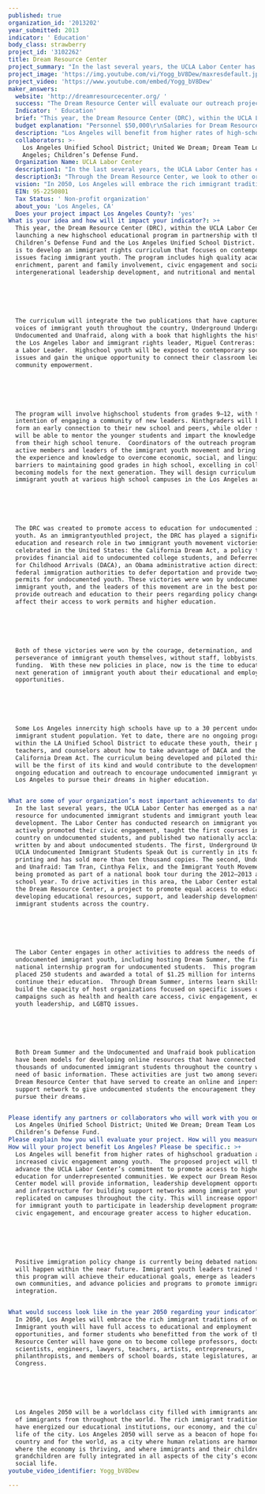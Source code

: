 ```yaml
---
published: true
organization_id: '2013202'
year_submitted: 2013
indicator: ' Education'
body_class: strawberry
project_id: '3102262'
title: Dream Resource Center
project_summary: "In the last several years, the UCLA Labor Center has emerged as a national resource for undocumented immigrant students and immigrant youth leadership development. The Labor Center has conducted research on immigrant youth, actively promoted their civic engagement, taught the first courses in the country on undocumented students, and published two nationally acclaimed books written by and about undocumented students. The first, Underground Undergrads: UCLA Undocumented Immigrant Students Speak Out is currently in its fourth printing and has sold more than ten thousand copies. The second, Undocumented and Unafraid: Tam Tran, Cinthya Felix, and the Immigrant Youth Movement, is being promoted as part of a national book tour during the 2012–2013 academic school year. To drive activities in this area, the Labor Center established the Dream Resource Center, a project to promote equal access to education by developing educational resources, support, and leadership development for immigrant students across the country. \r\n\r\nThe Labor Center engages in other activities to address the needs of undocumented immigrant youth, including hosting Dream Summer, the first national internship program for undocumented students.  This program has placed 250 students and awarded a total of $1.25 million for interns to continue their education.  Through Dream Summer, interns learn skills and build the capacity of host organizations focused on specific issues or campaigns such as health and health care access, civic engagement, education, youth leadership, and LGBTQ issues. \r\n\r\nBoth Dream Summer and the Undocumented and Unafraid book publication and tour have been models for developing online resources that have connected with thousands of undocumented immigrant students throughout the country who are in need of basic information. These activities are just two among several at the Dream Resource Center that have served to create an online and in-person support network to give undocumented students the encouragement they need to pursue their dreams. \r\n"
project_image: 'https://img.youtube.com/vi/Yogg_bV8Dew/maxresdefault.jpg'
project_video: 'https://www.youtube.com/embed/Yogg_bV8Dew'
maker_answers:
  website: 'http://dreamresourcecenter.org/ '
  success: "The Dream Resource Center will evaluate our outreach project and measure success in three ways: 1) Participant feedback from high-school youth; 2) Partner response from school staff, city representatives, and local immigrant youth organizations; and 3) Operational assessment.  \r\n\r\nThe specific evaluation processes are below.\r\n1)\tThe Dream Resource Center will conduct surveys with participants at educational events and trainings to learn about their assessment of the materials, presentations, and accessibility of our facilitators, along with their suggestions for improvements. We will also collect data on the number of attendees. \r\n\r\n2)\tWe will interview partners about their experiences in the collaboration, troubleshoot during project implementation, and assimilate their recommendations into the development of new collaborative efforts. The DRC also measures the success of partnerships by interest from new partners. \r\n\r\n3)\tThe DRC’s Dream Summer was recently evaluated by an external team and will apply the assessment of our strengths and shortcomings to operations and implementation of other projects. In addition, the DRC conducts periodic assessments of programs by debriefing with staff, reviewing participant surveys, and analyzing attendance statistics. Evaluations guide the DRC’s strategic planning process to improve operations, partnership development, and project implementation. \r\n\r\nThe overall success of our outreach will be measured by the number of undocumented youth who graduate from high school, apply to college, and participate in activities and projects with local organizations. \r\n"
  Indicator: ' Education'
  brief: "This year, the Dream Resource Center (DRC), within the UCLA Labor Center, is launching a new high-school educational program in partnership with the Children’s Defense Fund and the Los Angeles Unified School District. Our goal is to develop an immigrant rights curriculum that focuses on contemporary issues facing immigrant youth. The program includes high quality academic enrichment, parent and family involvement, civic engagement and social action, intergenerational leadership development, and nutritional and mental health.\r\n\r\nThe curriculum will integrate the two publications that have captured the voices of immigrant youth throughout the country, Underground Undergrads and Undocumented and Unafraid, along with a book that highlights the history of the Los Angeles labor and immigrant rights leader, Miguel Contreras: Legacy of a Labor Leader.  High-school youth will be exposed to contemporary social issues and gain the unique opportunity to connect their classroom learning to community empowerment. \r\n\r\nThe program will involve high-school students from grades 9–12, with the intention of engaging a community of new leaders. Ninth-graders will be able to form an early connection to their new school and peers, while older students will be able to mentor the younger students and impart the knowledge gained from their high school tenure.  Coordinators of the outreach program are active members and leaders of the immigrant youth movement and bring with them the experience and knowledge to overcome economic, social, and linguistic barriers to maintaining good grades in high school, excelling in college, and becoming models for the next generation. They will design curriculum for immigrant youth at various high school campuses in the Los Angeles area. \r\n\r\nThe DRC was created to promote access to education for undocumented immigrant youth. As an immigrant-youth-led project, the DRC has played a significant education and research role in two immigrant youth movement victories recently celebrated in the United States: the California Dream Act, a policy that provides financial aid to undocumented college students, and Deferred Action for Childhood Arrivals (DACA), an Obama administrative action directing federal immigration authorities to defer deportation and provide two-year work permits for undocumented youth. These victories were won by undocumented immigrant youth, and the leaders of this movement are in the best position to provide outreach and education to their peers regarding policy changes that affect their access to work permits and higher education. \r\n\r\nBoth of these victories were won by the courage, determination, and perseverance of immigrant youth themselves, without staff, lobbyists, or funding.  With these new policies in place, now is the time to educate the next generation of immigrant youth about their educational and employment opportunities. \r\n\r\nSome Los Angeles inner-city high schools have up to a 30 percent undocumented immigrant student population. Yet to date, there are no ongoing programs within the LA Unified School District to educate these youth, their parents, teachers, and counselors about how to take advantage of DACA and the California Dream Act. The curriculum being developed and piloted this summer will be the first of its kind and would contribute to the development of ongoing education and outreach to encourage undocumented immigrant youth in Los Angeles to pursue their dreams in higher education. \r\n"
  budget explanation: "Personnel $50,000\r\nSalaries for Dream Resource Center staff to facilitate outreach, conduct trainings, and implementing internship program activities. \r\n\r\nCurriculum Development and Video Documentation $30,000\r\nCurriculum development, and for staff, site coordinators, and interns to travel throughout the city to conduct outreach to immigrant youth, attend retreats, and hire a videographer to document the project. \r\n\r\nOffice and Computer Supplies $5,000\r\nMeeting supplies include office supplies and food for project planning meetings, retreats, panels and presentations, and outreach events. Computer hardware and software will be used for DRC trainings, outreach, and events.\r\n\r\nRent, Insurance and Maintenance $8,500\r\nThe Dream Resource Center is housed at the Downtown Labor Center, the facility for conferences, trainings, and other DRC events. The Labor Center pays directly for rent, utilities, insurance, and maintenance for this facility. \r\n\r\nIndirect Costs $6,500\r\nIndirect costs at 6.5 percent are included as required by the University of California.\r\n\r\nGrand Total: $100,000\r\n\r\nNote: If awarded, the check would be made to The UCLA Foundation and the grant agreement would specify that this would be designated for this particular project.  Jessica Warren and UCLA discussed with Shauna Nep at the Goldhirsh Foundation.\r\n"
  description: "Los Angeles will benefit from higher rates of high-school graduation and increased civic engagement among youth.  The proposed project will thereby advance the UCLA Labor Center’s commitment to promote access to higher education for underrepresented communities. We expect our Dream Resource Center model will provide information, leadership development opportunities, and infrastructure for building support networks among immigrant youth to be replicated on campuses throughout the city. This will increase opportunities for immigrant youth to participate in leadership development programs, promote civic engagement, and encourage greater access to higher education.\r\n\r\nPositive immigration policy change is currently being debated nationally and will happen within the near future. Immigrant youth leaders trained through this program will achieve their educational goals, emerge as leaders in their own communities, and advance policies and programs to promote immigrant integration. \r\n"
  collaborators: >-
    Los Angeles Unified School District; United We Dream; Dream Team Los
    Angeles; Children’s Defense Fund. 
  Organization Name: UCLA Labor Center
  description1: "In the last several years, the UCLA Labor Center has emerged as a national resource for undocumented immigrant students and immigrant youth leadership development. The Labor Center has conducted research on immigrant youth, actively promoted their civic engagement, taught the first courses in the country on undocumented students, and published two nationally acclaimed books written by and about undocumented students. The first, Underground Undergrads: UCLA Undocumented Immigrant Students Speak Out is currently in its fourth printing and has sold more than ten thousand copies. The second, Undocumented and Unafraid: Tam Tran, Cinthya Felix, and the Immigrant Youth Movement, is being promoted as part of a national book tour during the 2012–2013 academic school year. To drive activities in this area, the Labor Center established the Dream Resource Center, a project to promote equal access to education by developing educational resources, support, and leadership development for immigrant students across the country. \r\n\r\nThe Labor Center engages in other activities to address the needs of undocumented immigrant youth, including hosting Dream Summer, the first national internship program for undocumented students.  This program has placed 250 students and awarded a total of $1.25 million for interns to continue their education.  Through Dream Summer, interns learn skills and build the capacity of host organizations focused on specific issues or campaigns such as health and health care access, civic engagement, education, youth leadership, and LGBTQ issues. \r\n\r\nBoth Dream Summer and the Undocumented and Unafraid book publication and tour have been models for developing online resources that have connected with thousands of undocumented immigrant students throughout the country who are in need of basic information. These activities are just two among several at the Dream Resource Center that have served to create an online and in-person support network to give undocumented students the encouragement they need to pursue their dreams. \r\n"
  description3: "Through the Dream Resource Center, we look to other organizations promoting the rights of immigrant youth, not as competition, but as allies in our work.  Each year the DRC partners with student organizations, including Improving Dreams, Equality, Access and Success (IDEAS) and Asian Students Promoting Immigrant Rights through Education (ASPIRE), to bring more than a thousand high-school immigrant youth, their parents, and educators to UCLA for the Immigrant Youth Empowerment Conference.  By providing cutting-edge research and education, the DRC is central to a broad network of student, labor, government, and social organizations that promote immigrant integration in Los Angeles and beyond. The DRC has collaborative relationships within this network reflected in partnerships to conduct outreach and provide internship opportunities.\r\n\r\nThe DRC’s Dream Summer program also complements the work of student organizations on campuses by providing the next step in preparing young people for the workplace and developing leadership skills. Dream Summer is designed to answer the lack of opportunities undocumented immigrant youth have to learn workplace and leadership skills and at the same time, strengthen the capacity of labor and social-justice organizations implementing programs and campaigns for underserved communities and low-wage workers. Dream Summer is another example of the DRC’s collaboration with organizations in this broad network promoting access to higher education and pipelines to quality employment.\r\n\r\nIn sum, the Dream Resource Center reflects the leading role Los Angeles plays in the nation’s immigrant youth movement. As an LA-based organization spearheaded by immigrant youth who are active in the movement, the DRC leads in outreach to and internships for immigrant youth and is a model for campuses promoting access to higher education throughout the city, state, and nation. The DRC’s outreach, research, education, and internship programs work alongside social organizations in a broad network able to reach far beyond the city and the state.\r\n"
  vision: "In 2050, Los Angeles will embrace the rich immigrant traditions of our city. Immigrant youth will have full access to educational and employment opportunities, and former students who benefitted from the work of the Dream Resource Center will have gone on to become college professors, doctors, scientists, engineers, lawyers, teachers, artists, entrepreneurs, philanthropists, and members of school boards, state legislatures, and the US Congress. \r\n\r\nLos Angeles 2050 will be a world-class city filled with immigrants and children of immigrants from throughout the world. The rich immigrant traditions will have energized our educational institutions, our economy, and the cultural life of the city. Los Angeles 2050 will serve as a beacon of hope for the country and for the world, as a city where human relations are harmonious, where the economy is thriving, and where immigrants and their children and grandchildren are fully integrated in all aspects of the city’s economic and social life. "
  EIN: 95-2250801
  Tax Status: ' Non-profit organization'
  about_you: 'Los Angeles, CA'
  Does your project impact Los Angeles County?: 'yes'
What is your idea and how will it impact your indicator?: >+
  This year, the Dream Resource Center (DRC), within the UCLA Labor Center, is
  launching a new highschool educational program in partnership with the
  Children’s Defense Fund and the Los Angeles Unified School District. Our goal
  is to develop an immigrant rights curriculum that focuses on contemporary
  issues facing immigrant youth. The program includes high quality academic
  enrichment, parent and family involvement, civic engagement and social action,
  intergenerational leadership development, and nutritional and mental health.






  The curriculum will integrate the two publications that have captured the
  voices of immigrant youth throughout the country, Underground Undergrads and
  Undocumented and Unafraid, along with a book that highlights the history of
  the Los Angeles labor and immigrant rights leader, Miguel Contreras: Legacy of
  a Labor Leader.  Highschool youth will be exposed to contemporary social
  issues and gain the unique opportunity to connect their classroom learning to
  community empowerment. 






  The program will involve highschool students from grades 9—12, with the
  intention of engaging a community of new leaders. Ninthgraders will be able to
  form an early connection to their new school and peers, while older students
  will be able to mentor the younger students and impart the knowledge gained
  from their high school tenure.  Coordinators of the outreach program are
  active members and leaders of the immigrant youth movement and bring with them
  the experience and knowledge to overcome economic, social, and linguistic
  barriers to maintaining good grades in high school, excelling in college, and
  becoming models for the next generation. They will design curriculum for
  immigrant youth at various high school campuses in the Los Angeles area. 






  The DRC was created to promote access to education for undocumented immigrant
  youth. As an immigrantyouthled project, the DRC has played a significant
  education and research role in two immigrant youth movement victories recently
  celebrated in the United States: the California Dream Act, a policy that
  provides financial aid to undocumented college students, and Deferred Action
  for Childhood Arrivals (DACA), an Obama administrative action directing
  federal immigration authorities to defer deportation and provide twoyear work
  permits for undocumented youth. These victories were won by undocumented
  immigrant youth, and the leaders of this movement are in the best position to
  provide outreach and education to their peers regarding policy changes that
  affect their access to work permits and higher education. 






  Both of these victories were won by the courage, determination, and
  perseverance of immigrant youth themselves, without staff, lobbyists, or
  funding.  With these new policies in place, now is the time to educate the
  next generation of immigrant youth about their educational and employment
  opportunities. 






  Some Los Angeles innercity high schools have up to a 30 percent undocumented
  immigrant student population. Yet to date, there are no ongoing programs
  within the LA Unified School District to educate these youth, their parents,
  teachers, and counselors about how to take advantage of DACA and the
  California Dream Act. The curriculum being developed and piloted this summer
  will be the first of its kind and would contribute to the development of
  ongoing education and outreach to encourage undocumented immigrant youth in
  Los Angeles to pursue their dreams in higher education. 


What are some of your organization’s most important achievements to date?: >+
  In the last several years, the UCLA Labor Center has emerged as a national
  resource for undocumented immigrant students and immigrant youth leadership
  development. The Labor Center has conducted research on immigrant youth,
  actively promoted their civic engagement, taught the first courses in the
  country on undocumented students, and published two nationally acclaimed books
  written by and about undocumented students. The first, Underground Undergrads:
  UCLA Undocumented Immigrant Students Speak Out is currently in its fourth
  printing and has sold more than ten thousand copies. The second, Undocumented
  and Unafraid: Tam Tran, Cinthya Felix, and the Immigrant Youth Movement, is
  being promoted as part of a national book tour during the 2012—2013 academic
  school year. To drive activities in this area, the Labor Center established
  the Dream Resource Center, a project to promote equal access to education by
  developing educational resources, support, and leadership development for
  immigrant students across the country. 






  The Labor Center engages in other activities to address the needs of
  undocumented immigrant youth, including hosting Dream Summer, the first
  national internship program for undocumented students.  This program has
  placed 250 students and awarded a total of $1.25 million for interns to
  continue their education.  Through Dream Summer, interns learn skills and
  build the capacity of host organizations focused on specific issues or
  campaigns such as health and health care access, civic engagement, education,
  youth leadership, and LGBTQ issues. 






  Both Dream Summer and the Undocumented and Unafraid book publication and tour
  have been models for developing online resources that have connected with
  thousands of undocumented immigrant students throughout the country who are in
  need of basic information. These activities are just two among several at the
  Dream Resource Center that have served to create an online and inperson
  support network to give undocumented students the encouragement they need to
  pursue their dreams. 


Please identify any partners or collaborators who will work with you on this project.: >-
  Los Angeles Unified School District; United We Dream; Dream Team Los Angeles;
  Children’s Defense Fund. 
Please explain how you will evaluate your project. How will you measure success?: "The Dream Resource Center will evaluate our outreach project and measure success in three ways: 1) Participant feedback from highschool youth; 2) Partner response from school staff, city representatives, and local immigrant youth organizations; and 3) Operational assessment.  \n\n\n\n\n\nThe specific evaluation processes are below.\n\n\n1)\tThe Dream Resource Center will conduct surveys with participants at educational events and trainings to learn about their assessment of the materials, presentations, and accessibility of our facilitators, along with their suggestions for improvements. We will also collect data on the number of attendees. \n\n\n\n\n\n2)\tWe will interview partners about their experiences in the collaboration, troubleshoot during project implementation, and assimilate their recommendations into the development of new collaborative efforts. The DRC also measures the success of partnerships by interest from new partners. \n\n\n\n\n\n3)\tThe DRC’s Dream Summer was recently evaluated by an external team and will apply the assessment of our strengths and shortcomings to operations and implementation of other projects. In addition, the DRC conducts periodic assessments of programs by debriefing with staff, reviewing participant surveys, and analyzing attendance statistics. Evaluations guide the DRC’s strategic planning process to improve operations, partnership development, and project implementation. \n\n\n\n\n\nThe overall success of our outreach will be measured by the number of undocumented youth who graduate from high school, apply to college, and participate in activities and projects with local organizations. \n\n\n"
How will your project benefit Los Angeles? Please be specific.: >+
  Los Angeles will benefit from higher rates of highschool graduation and
  increased civic engagement among youth.  The proposed project will thereby
  advance the UCLA Labor Center’s commitment to promote access to higher
  education for underrepresented communities. We expect our Dream Resource
  Center model will provide information, leadership development opportunities,
  and infrastructure for building support networks among immigrant youth to be
  replicated on campuses throughout the city. This will increase opportunities
  for immigrant youth to participate in leadership development programs, promote
  civic engagement, and encourage greater access to higher education.






  Positive immigration policy change is currently being debated nationally and
  will happen within the near future. Immigrant youth leaders trained through
  this program will achieve their educational goals, emerge as leaders in their
  own communities, and advance policies and programs to promote immigrant
  integration. 


What would success look like in the year 2050 regarding your indicator?: >-
  In 2050, Los Angeles will embrace the rich immigrant traditions of our city.
  Immigrant youth will have full access to educational and employment
  opportunities, and former students who benefitted from the work of the Dream
  Resource Center will have gone on to become college professors, doctors,
  scientists, engineers, lawyers, teachers, artists, entrepreneurs,
  philanthropists, and members of school boards, state legislatures, and the US
  Congress. 






  Los Angeles 2050 will be a worldclass city filled with immigrants and children
  of immigrants from throughout the world. The rich immigrant traditions will
  have energized our educational institutions, our economy, and the cultural
  life of the city. Los Angeles 2050 will serve as a beacon of hope for the
  country and for the world, as a city where human relations are harmonious,
  where the economy is thriving, and where immigrants and their children and
  grandchildren are fully integrated in all aspects of the city’s economic and
  social life. 
youtube_video_identifier: Yogg_bV8Dew

---
```

